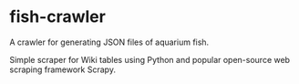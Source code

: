 # fish-crawler
A crawler for generating JSON files of aquarium fish.

Simple scraper for Wiki tables using Python and popular open-source web scraping framework Scrapy.
